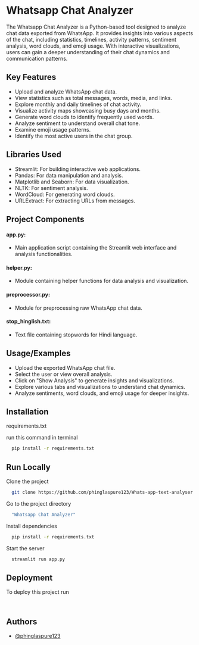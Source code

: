 
# Whatsapp Chat Analyzer
The Whatsapp Chat Analyzer is a Python-based tool designed to analyze chat data exported from WhatsApp. It provides insights into various aspects of the chat, including statistics, timelines, activity patterns, sentiment analysis, word clouds, and emoji usage. With interactive visualizations, users can gain a deeper understanding of their chat dynamics and communication patterns.


## Key Features

- Upload and analyze WhatsApp chat data.
- View statistics such as total messages, words, media, and links.
- Explore monthly and daily timelines of chat activity.
- Visualize activity maps showcasing busy days and months.
- Generate word clouds to identify frequently used words.
- Analyze sentiment to understand overall chat tone.
- Examine emoji usage patterns.
- Identify the most active users in the chat group.
## Libraries Used

- Streamlit: For building interactive web applications.
- Pandas: For data manipulation and analysis.
- Matplotlib and Seaborn: For data visualization.
- NLTK: For sentiment analysis.
- WordCloud: For generating word clouds.
- URLExtract: For extracting URLs from messages.
## Project Components
#### app.py: 
- Main application script containing the Streamlit web interface and analysis functionalities.
#### helper.py: 
- Module containing helper functions for data analysis and visualization.
#### preprocessor.py: 
- Module for preprocessing raw WhatsApp chat data.
#### stop_hinglish.txt: 
- Text file containing stopwords for Hindi language.
## Usage/Examples

- Upload the exported WhatsApp chat file.
- Select the user or view overall analysis.
- Click on "Show Analysis" to generate insights and visualizations.
- Explore various tabs and visualizations to understand chat dynamics.
- Analyze sentiments, word clouds, and emoji usage for deeper insights.
## Installation

requirements.txt

run this command in terminal
```bash
  pip install -r requirements.txt
```
    
## Run Locally

Clone the project

```bash
  git clone https://github.com/phinglaspure123/Whats-app-text-analyser.git
```

Go to the project directory

```bash
  "Whatsapp Chat Analyzer"
```

Install dependencies

```bash
  pip install -r requirements.txt
```

Start the server

```bash
  streamlit run app.py
```


## Deployment

To deploy this project run

```bash
  
```


## Authors

- [@phinglaspure123](https://github.com/phinglaspure123)

